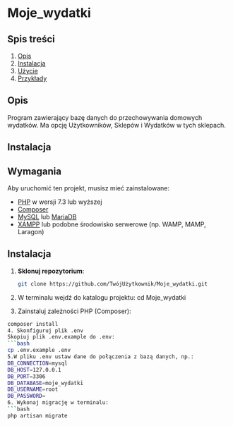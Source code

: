# Moje_wydatki

## Spis treści
1. [Opis](#opis)
2. [Instalacja](#instalacja)
3. [Użycie](#użycie)
4. [Przykłady](#przykłady)


## Opis

Program zawierający bazę danych do przechowywania domowych wydatków. Ma opcję Użytkowników, Sklepów i Wydatków w tych sklepach. 

## Instalacja



## Wymagania

Aby uruchomić ten projekt, musisz mieć zainstalowane:

- [PHP](https://www.php.net/) w wersji 7.3 lub wyższej
- [Composer](https://getcomposer.org/)
- [MySQL](https://www.mysql.com/) lub [MariaDB](https://mariadb.org/)
- [XAMPP](https://www.apachefriends.org/index.html) lub podobne środowisko serwerowe (np. WAMP, MAMP, Laragon)

## Instalacja

1. **Sklonuj repozytorium**:

   ```bash
   git clone https://github.com/TwójUżytkownik/Moje_wydatki.git
2. W terminalu wejdź do katalogu projektu: cd Moje_wydatki
3. Zainstaluj zależności PHP (Composer):
```bash
composer install
4. Skonfiguruj plik .env
Skopiuj plik .env.example do .env:
```bash
cp .env.example .env
5.W pliku .env ustaw dane do połączenia z bazą danych, np.:
DB_CONNECTION=mysql
DB_HOST=127.0.0.1
DB_PORT=3306
DB_DATABASE=moje_wydatki
DB_USERNAME=root
DB_PASSWORD=
6. Wykonaj migrację w terminalu:
```bash
php artisan migrate



  


